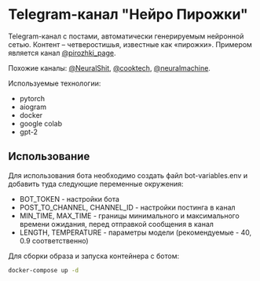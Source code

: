 # Telegram-канал "Нейро Пирожки"
Telegram-канал с постами, автоматически генерируемым нейронной сетью. Контент – четверостишья, известные как «пирожки». Примером является канал [@pirozhki_page](https://t.me/pirozhki_page).

Похожие каналы: [@NeuralShit](https://t.me/NeuralShit), [@cooktech](https://t.me/cooktech), [@neuralmachine](https://t.me/neuralmachine).

Используемые технологии:
* pytorch
* aiogram
* docker
* google colab
* gpt-2

## Использование
Для использования бота необходимо создать файл bot-variables.env и добавить туда следующие переменные окружения:
* BOT_TOKEN - настройки бота
* POST_TO_CHANNEL, CHANNEL_ID - настройки постинга в канал
* MIN_TIME, MAX_TIME - границы минимального и максимального времени ожидания, перед отправкой сообщения в канал
* LENGTH, TEMPERATURE - параметры модели (рекомендуемые - 40, 0.9 соответственно)

Для сборки образа и запуска контейнера с ботом:
```bash
docker-compose up -d
```